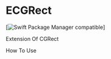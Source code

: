 # ECGRect

[![Swift Package Manager compatible](https://img.shields.io/badge/Swift%20Package%20Manager-compatible-brightgreen.svg)]

Extension Of CGRect


How To Use
